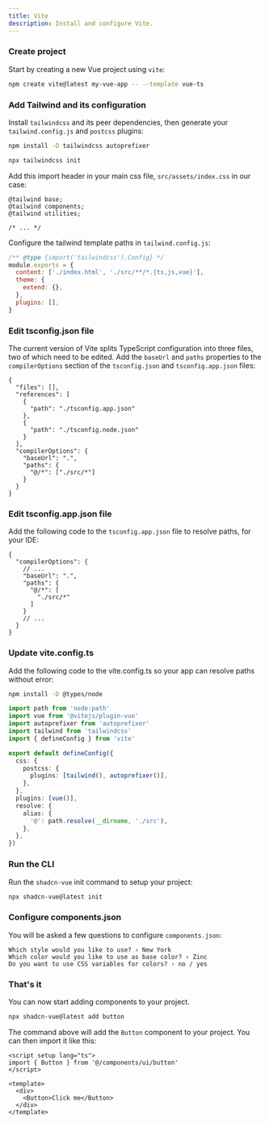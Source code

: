 ```yaml
---
title: Vite
description: Install and configure Vite.
---
```


<Steps>

### Create project

Start by creating a new Vue project using `vite`:

```bash
npm create vite@latest my-vue-app -- --template vue-ts
```

### Add Tailwind and its configuration

Install `tailwindcss` and its peer dependencies, then generate your `tailwind.config.js` and `postcss` plugins:

```bash
npm install -D tailwindcss autoprefixer
```

```bash
npx tailwindcss init
```

Add this import header in your main css file, `src/assets/index.css` in our case:

```css:line-numbers {1-3}
@tailwind base;
@tailwind components;
@tailwind utilities;

/* ... */
```

Configure the tailwind template paths in `tailwind.config.js`:

```js {3}
/** @type {import('tailwindcss').Config} */
module.exports = {
  content: ['./index.html', './src/**/*.{ts,js,vue}'],
  theme: {
    extend: {},
  },
  plugins: [],
}
```

### Edit tsconfig.json file

The current version of Vite splits TypeScript configuration into three files, two of which need to be edited.
Add the `baseUrl` and `paths` properties to the `compilerOptions` section of the `tsconfig.json` and
`tsconfig.app.json` files:

```ts:line-numbers {11-16}
{
  "files": [],
  "references": [
    {
      "path": "./tsconfig.app.json"
    },
    {
      "path": "./tsconfig.node.json"
    }
  ],
  "compilerOptions": {
    "baseUrl": ".",
    "paths": {
      "@/*": ["./src/*"]
    }
  }
}
```

### Edit tsconfig.app.json file

Add the following code to the `tsconfig.app.json` file to resolve paths, for your IDE:

```ts:line-numbers {4-9}
{
  "compilerOptions": {
    // ...
    "baseUrl": ".",
    "paths": {
      "@/*": [
        "./src/*"
      ]
    }
    // ...
  }
}
```

### Update vite.config.ts

Add the following code to the vite.config.ts so your app can resolve paths without error:

```bash
npm install -D @types/node
```

```typescript
import path from 'node:path'
import vue from '@vitejs/plugin-vue'
import autoprefixer from 'autoprefixer'
import tailwind from 'tailwindcss'
import { defineConfig } from 'vite'

export default defineConfig({
  css: {
    postcss: {
      plugins: [tailwind(), autoprefixer()],
    },
  },
  plugins: [vue()],
  resolve: {
    alias: {
      '@': path.resolve(__dirname, './src'),
    },
  },
})
```

### Run the CLI

Run the `shadcn-vue` init command to setup your project:

```bash
npx shadcn-vue@latest init
```

### Configure components.json

You will be asked a few questions to configure `components.json`:

```txt:line-numbers
Which style would you like to use? › New York
Which color would you like to use as base color? › Zinc
Do you want to use CSS variables for colors? › no / yes
```

### That's it

You can now start adding components to your project.

```bash
npx shadcn-vue@latest add button
```

The command above will add the `Button` component to your project. You can then import it like this:

```vue {2,7}
<script setup lang="ts">
import { Button } from '@/components/ui/button'
</script>

<template>
  <div>
    <Button>Click me</Button>
  </div>
</template>
```

</Steps>
